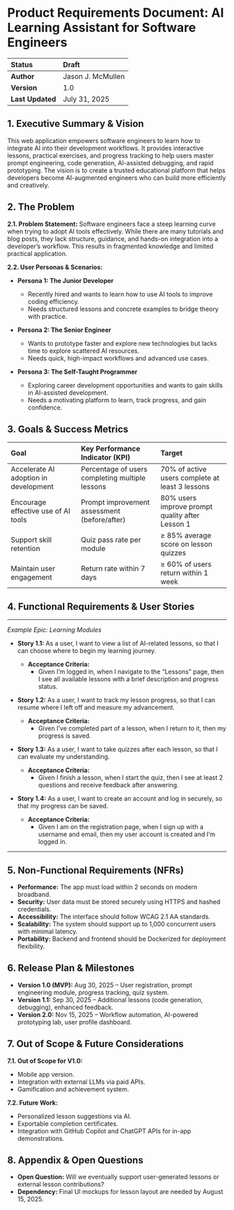 # Product Requirements Document: AI Learning Assistant for Software Engineers

| Status | **Draft** |
| :--- | :--- |
| **Author** | Jason J. McMullen |
| **Version** | 1.0 |
| **Last Updated** | July 31, 2025 |

## 1. Executive Summary & Vision
This web application empowers software engineers to learn how to integrate AI into their development workflows. It provides interactive lessons, practical exercises, and progress tracking to help users master prompt engineering, code generation, AI-assisted debugging, and rapid prototyping. The vision is to create a trusted educational platform that helps developers become AI-augmented engineers who can build more efficiently and creatively.

## 2. The Problem

**2.1. Problem Statement:**
Software engineers face a steep learning curve when trying to adopt AI tools effectively. While there are many tutorials and blog posts, they lack structure, guidance, and hands-on integration into a developer’s workflow. This results in fragmented knowledge and limited practical application.

**2.2. User Personas & Scenarios:**

- **Persona 1: The Junior Developer**
  - Recently hired and wants to learn how to use AI tools to improve coding efficiency.
  - Needs structured lessons and concrete examples to bridge theory with practice.
  
- **Persona 2: The Senior Engineer**
  - Wants to prototype faster and explore new technologies but lacks time to explore scattered AI resources.
  - Needs quick, high-impact workflows and advanced use cases.

- **Persona 3: The Self-Taught Programmer**
  - Exploring career development opportunities and wants to gain skills in AI-assisted development.
  - Needs a motivating platform to learn, track progress, and gain confidence.

## 3. Goals & Success Metrics

| Goal | Key Performance Indicator (KPI) | Target |
| :--- | :--- | :--- |
| Accelerate AI adoption in development | Percentage of users completing multiple lessons | 70% of active users complete at least 3 lessons |
| Encourage effective use of AI tools | Prompt improvement assessment (before/after) | 80% users improve prompt quality after Lesson 1 |
| Support skill retention | Quiz pass rate per module | ≥ 85% average score on lesson quizzes |
| Maintain user engagement | Return rate within 7 days | ≥ 60% of users return within 1 week |

## 4. Functional Requirements & User Stories

---
_Example Epic: Learning Modules_

* **Story 1.1:** As a user, I want to view a list of AI-related lessons, so that I can choose where to begin my learning journey.
    * **Acceptance Criteria:**
        * Given I’m logged in, when I navigate to the “Lessons” page, then I see all available lessons with a brief description and progress status.

* **Story 1.2:** As a user, I want to track my lesson progress, so that I can resume where I left off and measure my advancement.
    * **Acceptance Criteria:**
        * Given I’ve completed part of a lesson, when I return to it, then my progress is saved.

* **Story 1.3:** As a user, I want to take quizzes after each lesson, so that I can evaluate my understanding.
    * **Acceptance Criteria:**
        * Given I finish a lesson, when I start the quiz, then I see at least 2 questions and receive feedback after answering.

* **Story 1.4:** As a user, I want to create an account and log in securely, so that my progress can be saved.
    * **Acceptance Criteria:**
        * Given I am on the registration page, when I sign up with a username and email, then my user account is created and I’m logged in.

---

## 5. Non-Functional Requirements (NFRs)

- **Performance:** The app must load within 2 seconds on modern broadband.
- **Security:** User data must be stored securely using HTTPS and hashed credentials.
- **Accessibility:** The interface should follow WCAG 2.1 AA standards.
- **Scalability:** The system should support up to 1,000 concurrent users with minimal latency.
- **Portability:** Backend and frontend should be Dockerized for deployment flexibility.

## 6. Release Plan & Milestones

- **Version 1.0 (MVP):** Aug 30, 2025 – User registration, prompt engineering module, progress tracking, quiz system.
- **Version 1.1:** Sep 30, 2025 – Additional lessons (code generation, debugging), enhanced feedback.
- **Version 2.0:** Nov 15, 2025 – Workflow automation, AI-powered prototyping lab, user profile dashboard.

## 7. Out of Scope & Future Considerations

**7.1. Out of Scope for V1.0:**
- Mobile app version.
- Integration with external LLMs via paid APIs.
- Gamification and achievement system.

**7.2. Future Work:**
- Personalized lesson suggestions via AI.
- Exportable completion certificates.
- Integration with GitHub Copilot and ChatGPT APIs for in-app demonstrations.

## 8. Appendix & Open Questions

- **Open Question:** Will we eventually support user-generated lessons or external lesson contributions?
- **Dependency:** Final UI mockups for lesson layout are needed by August 15, 2025.